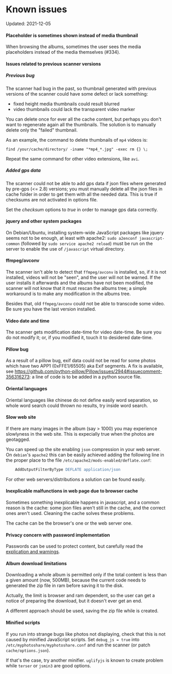 # Known issues

Updated: 2021-12-05

#### Placeholder is sometimes shown instead of media thumbnail

When browsing the albums, sometimes the user sees the media placeholders instead of the media themselves (#334).

#### Issues related to previous scanner versions

##### Previous bug

The scanner had bug in the past, so thumbnail generated with previous versions of the scanner could have some defect or lack something:
* fixed height media thumbnails could result blurred
* video thumbnails could lack the transparent video marker

You can delete once for ever all the cache content, but perhaps you don't want to regenerate again all the thumbnails. The solution is to manually delete only the "failed" thumbnail.

As an example, the command to delete thumbnails of `mp4` videos is:

    find /your/cache/directory/ -iname "*mp4_*.jpg" -exec rm {} \;

Repeat the same command for other video extensions, like `avi`.

##### Added gps data

The scanner could not be able to add gps data if json files where generated by pre-gps (<= 2.8) versions; you must manually delete all the json files in cache folder in order to get them with all the needed data. This is true if checksums are not activated in options file.

Set the _checksum_ options to _true_ in order to manage gps data correctly.

#### jquery and other system packages

On Debian/Ubuntu, installing system-wide JavaScript packages like jquery seems not to be enough, at least with apache2: `sudo a2enconf javascript-common` (followed by `sudo service apache2 reload`) must be run on the server to enable the use of `/javascript` virtual directory.

#### ffmpeg/avconv

The scanner isn't able to detect that `ffmpeg/avconv` is installed, so, if it is not installed, videos will not be "seen", and the user will not be warned. If the user installs it afterwards and the albums have not been modified, the scanner will not know that it must rescan the albums tree; a simple workaround is to make any modification in the albums tree.

Besides that, old `ffmpeg/avconv` could not be able to transcode some video. Be sure you have the last version installed.

#### Video date and time

The scanner gets modification date-time for video date-time. Be sure you do not modify it; or, if you modified it, touch it to desidered date-time.

#### Pillow bug

As a result of a pillow bug, exif data could not be read for some photos which have two APP1 (0xFFE1/65505) aka Exif segments. A fix is available, see https://github.com/python-pillow/Pillow/issues/2944#issuecomment-356316273: a line of code is to be added in a python source file.

#### Oriental languages

Oriental languages like chinese do not define easily word separation, so whole word search could thrown no results, try inside word search.

#### Slow web site

If there are many images in the album (say > 1000) you may experience slowlyness in the web site. This is expecially true when the photos are geotagged.

You can speed up the site enabling `json` compression in your web server. On `debian`'s `apache2` this can be easily achieved adding the following line in the proper place to the file `/etc/apache2/mods-enabled/deflate.conf`:

```apache
    AddOutputFilterByType DEFLATE application/json
```

For other web servers/distributions a solution can be found easily.

#### Inexplicable malfunctions in web page due to browser cache

Sometimes something inexplicable happens in javascript, and a common reason is the cache: some json files aren't still in the cache, and the correct ones aren't used. Cleaning the cache solves these problems.

The cache can be the browser's one or the web server one.

#### Privacy concern with password implementation

Passwords can be used to protect content, but carefully read the [explication and warnings](Authentication.md).

#### Album download limitations

Downloading a whole album is permitted only if the total content is less than a given amount (now, 500MB), because the current code needs to generated the zip file in ram before saving it to the disk.

Actually, the limit is browser and ram dependent, so the user can get a notice of preparing the download, but it doesn't ever get an end.

A different approach should be used, saving the zip file while is created.

#### Minified scripts

If you run into strange bugs like photos not displaying, check that this is not caused by minified JavaScript scripts. Set `debug_js = true` into `/etc/myphotoshare/myphotoshare.conf` and run the scanner (or patch `cache/options.json`).

If that's the case, try another minifier. `uglifyjs` is known to create problem while `terser` or `jsmin3` are good options.
